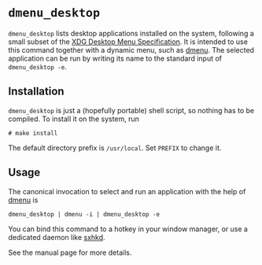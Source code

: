 `dmenu_desktop`
===============

`dmenu_desktop` lists desktop applications installed on the system, following
a small subset of the [XDG Desktop Menu Specification][xdg-spec]. It is
intended to use this command together with a dynamic menu, such as [dmenu][].
The selected application can be run by writing its name to the standard input
of `dmenu_desktop -e`.

Installation
------------

`dmenu_desktop` is just a (hopefully portable) shell script, so nothing has to
be compiled. To install it on the system, run

    # make install

The default directory prefix is `/usr/local`. Set `PREFIX` to change it.

Usage
-----

The canonical invocation to select and run an application with the help of
[dmenu][] is

    dmenu_desktop | dmenu -i | dmenu_desktop -e

You can bind this command to a hotkey in your window manager, or use
a dedicated daemon like [sxhkd][].

See the manual page for more details.


[xdg-spec]: https://standards.freedesktop.org/menu-spec/menu-spec-1.1.html
[dmenu]: http://tools.suckless.org/dmenu/
[sxhkd]: https://github.com/baskerville/sxhkd
